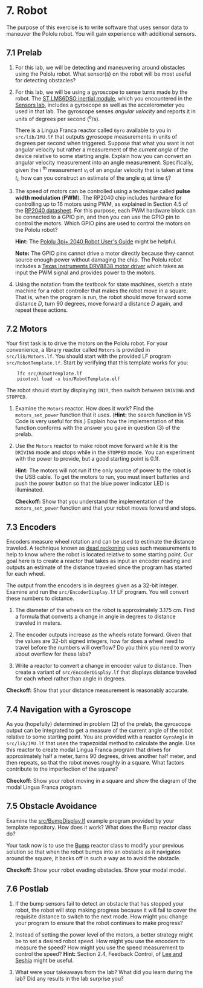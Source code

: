 # 7. Robot

<style type="text/css">
    ol ol { list-style-type: lower-alpha; }
</style>

The purpose of this exercise is to write software that uses sensor data to maneuver the Pololu robot.  You will gain experience with additional sensors.

## 7.1 Prelab

1. For this lab, we will be detecting and maneuvering around obstacles using the Pololu robot. What sensor(s) on the robot will be most useful for detecting obstacles?

2. For this lab, we will be using a gyroscope to sense turns made by the robot. 
The [ST LMS6DSO inertial module](https://www.pololu.com/file/0J1899/lsm6dso.pdf), which you encountered in the [Sensors lab](./Sensors.md), includes a gyroscope as well as the accelerometer you used in that lab.
The gyroscope senses *angular velocity* and reports it in units of degrees per second (<sup>o</sup>/s).

    There is a Lingua Franca reactor called `Gyro` available to you in `src/lib/IMU.lf` that outputs gyroscope measurements in units of degrees per second when triggered.
    Suppose that what you want is not angular velocity but rather a measurement of the
    *current angle* of the device relative to some starting angle.
    Explain how you can convert an angular velocity measurement into an angle measurement.
    Specifically, given the *i* <sup>th</sup> measurement *v*<sub><i>i</i></sub> of an angular velocity that is taken at time *t*<sub><i>i</i></sub>,
how can you construct an estimate of the angle *a*<sub><i>i</i></sub> at time *t*<sub><i>i</i></sub>?

3. The speed of motors can be controlled using a technique called **pulse width modulation** (**PWM**).  The RP2040 chip includes hardware for controlling up to 16 motors using PWM, as explained in Section 4.5 of the [RP2040 datasheet](https://datasheets.raspberrypi.com/rp2040/rp2040-datasheet.pdf).  For this purpose, each PWM hardware block can be connected to a GPIO pin, and then you can use the GPIO pin to control the motors.  Which GPIO pins are used to control the motors on the Pololu robot?

    **Hint:** The [Pololu 3pi+ 2040 Robot User's Guide](https://www.pololu.com/docs/0J86) might be helpful.
    
    **Note:** The GPIO pins cannot drive a motor directly because they cannot source enough power without damaging the chip.  The Pololu robot includes a [Texas Instruments DRV8838 motor driver](https://www.ti.com/lit/ds/symlink/drv8838.pdf) which takes as input the PWM signal and provides power to the motors.


4. Using the notation from the textbook for state machines, sketch a state machine
for a robot controller that makes the robot move in a square. That is, when the program is run,
the robot should move forward some distance *D*,
turn 90 degrees, move forward a distance *D* again, and repeat these actions.

## 7.2 Motors

Your first task is to drive the motors on the Pololu robot. For your convenience, a library reactor called `Motors` is provided in `src/lib/Motors.lf`.  You should start with the provided LF program `src/RobotTemplate.lf`.  Start by verifying that this template works for you:

```
    lfc src/RobotTemplate.lf
    picotool load -x bin/RobotTemplate.elf
```

The robot should start by displaying `INIT`, then switch between `DRIVING` and `STOPPED`.

1. Examine the `Motors` reactor. How does it work?  Find the `motors_set_power` function that it uses. (**Hint:** the search function in VS Code is very useful for this.) Explain how the implementation of this function conforms with the answer you gave in question (3) of the prelab.

2. Use the `Motors` reactor to make robot move forward while it is the `DRIVING` mode and stops while in the `STOPPED` mode.  You can experiment with the power to provide, but a good starting point is 0.1f.

    **Hint:** The motors will not run if the only source of power to the robot is the USB cable.  To get the motors to run, you must insert batteries and push the power button so that the blue power indicator LED is illuminated.

    **Checkoff:** Show that you understand the implementation of the `motors_set_power` function and that your robot moves forward and stops.

## 7.3 Encoders

Encoders measure wheel rotation and can be used to estimate the distance traveled.
A technique known as [dead reckoning](https://en.wikipedia.org/wiki/Dead_reckoning) uses such measurements to help to know where the robot is located relative to some starting point.
Our goal here is to create a reactor that takes as input an encoder reading and outputs
an estimate of the distance traveled since the program has started for each wheel.

The output from the encoders is in degrees given as a 32-bit integer.
Examine and run the `src/EncoderDisplay.lf` LF program.
You will convert these numbers to distance.

1. The diameter of the wheels on the robot is approximately 3.175 cm.
Find a formula that converts a change in angle in degrees to distance traveled in meters.

2. The encoder outputs increase as the wheels rotate forward. Given that the values are 32-bit signed integers, how far does a wheel need to travel before the numbers will overflow?  Do you think you need to worry about overflow for these labs?

3. Write a reactor to convert a change in encoder value to distance.
Then create a variant of `src/EncoderDisplay.lf` that displays distance traveled for each wheel rather than angle in degrees.

**Checkoff:** Show that your distance measurement is reasonably accurate.

## 7.4 Navigation with a Gyroscope

As you (hopefully) determined in problem (2) of the prelab, the gyroscope output can be integrated to get a measure of the current angle of the robot relative to some starting point.
You are provided with a reactor `GyroAngle` in `src/lib/IMU.lf` that uses the trapezoidal method to calculate the angle.  Use this reactor to create modal Lingua Franca program that drives for approximately half a meter, turns 90 degrees, drives another half meter, and then repeats, so that the robot moves roughly in a square.  What factors contribute to the imperfection of the square?

**Checkoff:** Show your robot moving in a square and show the diagram of the modal Lingua Franca program.

## 7.5 Obstacle Avoidance

Examine the [src/BumpDisplay.lf](https://github.com/lf-lang/lf-3pi-template/blob/main/src/BumpDisplay.lf) example program provided by your template repository.
How does it work?
What does the Bump reactor class do?

Your task now is to use the [Bump](https://github.com/lf-lang/lf-3pi-template/blob/main/src/lib/Bump.lf) reactor class to modify your previous solution so that when the robot bumps into an obstacle as it navigates around the square, it backs off in such a way as to avoid the obstacle.

**Checkoff:** Show your robot evading obstacles.  Show your modal model.

## 7.6 Postlab

1. If the bump sensors fail to detect an obstacle that has stopped your robot, the robot will stop making progress because it will fail to cover the requisite distance to switch to the next mode.  How might you change your program to ensure that the robot continues to make progress?

2. Instead of setting the power level of the motors, a better strategy might be to set a desired robot speed.  How might you use the encoders to measure the speed?  How might you use the speed measurement to control the speed?  **Hint:** Section 2.4, Feedback Control, of [Lee and Seshia](https://leeseshia.org) might be useful.

3. What were your takeaways from the lab? What did you learn during the lab? Did any results in the lab surprise you?
